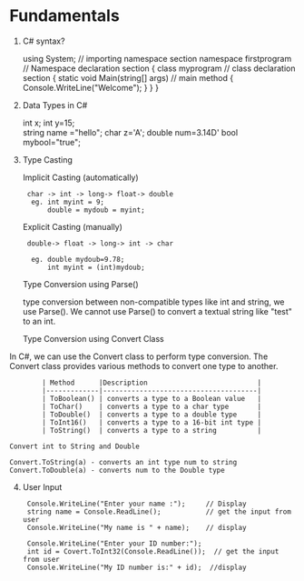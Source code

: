 # Fundamentals

1. C# syntax?

	using System;            // importing namespace section
	namespace firstprogram   // Namespace declaration section
	{
		class myprogram      // class declaration section
		{
			static void Main(string[] args)    // main method
			{
				Console.WriteLine("Welcome");
			}
		}
	}
	
2. Data Types in C#
	
	int x; int y=15;  
	string name ="hello";
	char z='A';
	double num=3.14D'
	bool  mybool="true";
	
3. Type Casting
	
	Implicit Casting (automatically)
		
		char -> int -> long-> float-> double
		 eg. int myint = 9;
		     double = mydoub = myint;
			 
	Explicit Casting (manually)
	
		double-> float -> long-> int -> char
		
		 eg. double mydoub=9.78;
			 int myint = (int)mydoub;  
			 
	Type Conversion using Parse()
	
	type conversion between non-compatible types like int and string, we use Parse().
	We cannot use Parse() to convert a textual string like "test" to an int.
	
	
	Type Conversion using Convert Class
	
In C#, we can use the Convert class to perform type conversion. The Convert class provides various methods to convert one type to another.

			| Method	  |Description							 |
			|-------------|--------------------------------------|	
			| ToBoolean() |	converts a type to a Boolean value	 |	
			| ToChar()	  |	converts a type to a char type		 |
			| ToDouble()  | converts a type to a double type	 |
			| ToInt16()	  | converts a type to a 16-bit int type |
			| ToString()  | converts a type to a string			 |

	Convert int to String and Double
	
	Convert.ToString(a) - converts an int type num to string
    Convert.ToDouble(a) - converts num to the Double type
	
4. User Input
		
		Console.WriteLine("Enter your name :");     // Display
		string name = Console.ReadLine();			// get the input from user
	    Console.WriteLine("My name is " + name);    // display
		
		Console.WriteLine("Enter your ID number:");
		int id = Covert.ToInt32(Console.ReadLine());  // get the input from user
		Console.WriteLine("My ID number is:" + id);  //display 
		
		
		